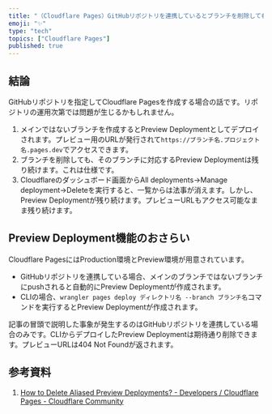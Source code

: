 ```yaml
---
title: "（Cloudflare Pages）GitHubリポジトリを連携しているとブランチを削除してもPreview Deploymentが残り続ける"
emoji: "✨"
type: "tech"
topics: ["Cloudflare Pages"]
published: true
---
```

## 結論

GitHubリポジトリを指定してCloudflare Pagesを作成する場合の話です。リポジトリの運用次第では問題が生じるかもしれません。

1. メインではないブランチを作成するとPreview Deploymentとしてデプロイされます。プレビュー用のURLが発行されて`https://ブランチ名.プロジェクト名.pages.dev`でアクセスできます。
2. ブランチを削除しても、そのブランチに対応するPreview Deploymentは残り続けます。これは仕様です。
3. Cloudflareのダッシュボード画面からAll deployments→Manage deployment→Deleteを実行すると、一覧からは法事が消えます。しかし、Preview Deploymentが残り続けます。プレビューURLもアクセス可能なまま残り続けます。

## Preview Deployment機能のおさらい

Cloudflare PagesにはProduction環境とPreview環境が用意されています。

- GitHubリポジトリを連携している場合、メインのブランチではないブランチにpushされると自動的にPreview Deploymentが作成されます。
- CLIの場合、`wrangler pages deploy ディレクトリ名 --branch ブランチ名`コマンドを実行するとPreview Deploymentが作成されます。

記事の冒頭で説明した事象が発生するのはGitHubリポジトリを連携している場合のみです。CLIからデプロイしたPreview Deploymentは期待通り削除できます。プレビューURLは404 Not Foundが返されます。

## 参考資料

1. [How to Delete Aliased Preview Deployments? - Developers / Cloudflare Pages - Cloudflare Community](https://community.cloudflare.com/t/how-to-delete-aliased-preview-deployments/269292/25)
